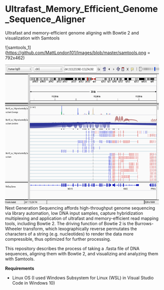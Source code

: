 # Ultrafast_Memory_Efficient_Genome_Sequence_Aligner
Ultrafast and memory-efficient genome aligning with Bowtie 2 and visualization with Samtools

![samtools_1](https://github.com/MattLondon101/Images/blob/master/samtools.png = 792x462)

<a href="url"><img src="https://github.com/MattLondon101/Images/blob/master/samtools.png" align="left" height="462" width="792" ></a>

Next Generation Sequencing affords high-throughput genome sequencing via library automation, low DNA input samples, capture hybridization multiplexing and application of ultrafast and memory-efficient read mapping tools, including Bowtie 2. The driving function of Bowtie 2 is the Burrows-Wheeler transform, which lexographically reverse permutates the characters of a string (e.g. nucleotides) to render the data more compressible, thus optimized for further processing.

This repository describes the process of taking a .fasta file of DNA sequences, aligning them with Bowtie 2, and visualizing and analyzing them with Samtools.

**Requirements**
* Linux OS (I used Windows Subsystem for Linux (WSL) in Visual Studio Code in Windows 10)


